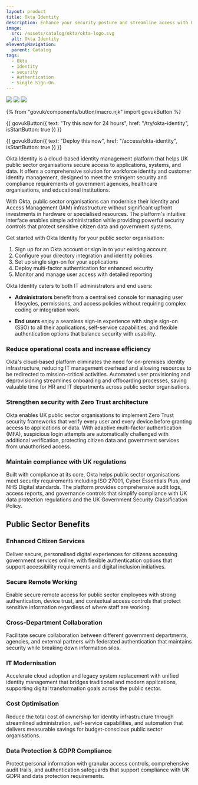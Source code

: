```yaml
---
layout: product
title: Okta Identity
description: Enhance your security posture and streamline access with Okta's leading identity management platform for UK public sector organisations
image:
  src: /assets/catalog/okta/okta-logo.svg
  alt: Okta Identity
eleventyNavigation:
  parent: Catalog
tags:
  - Okta
  - Identity
  - security
  - Authentication
  - Single Sign-On
---
```


![](https://img.shields.io/badge/provider-okta-blue)
![](https://img.shields.io/badge/owner-private_sector-orange)
![](https://img.shields.io/badge/access-NDX_OIDC-green)

{% from "govuk/components/button/macro.njk" import govukButton %}

{{ govukButton({
  text: "Try this now for 24 hours",
  href: "/try/okta-identity",
  isStartButton: true
}) }}
</br>

{{ govukButton({
  text: "Deploy this now",
  href: "/access/okta-identity",
  isStartButton: true
}) }}

Okta Identity is a cloud-based identity management platform that helps UK public sector organisations secure access to applications, systems, and data. It offers a comprehensive solution for workforce identity and customer identity management, designed to meet the stringent security and compliance requirements of government agencies, healthcare organisations, and educational institutions.

With Okta, public sector organisations can modernise their Identity and Access Management (IAM) infrastructure without significant upfront investments in hardware or specialised resources. The platform's intuitive interface enables simple administration while providing powerful security controls that protect sensitive citizen data and government systems.

Get started with Okta Identity for your public sector organisation:

1. Sign up for an Okta account or sign in to your existing account
2. Configure your directory integration and identity policies
3. Set up single sign-on for your applications
4. Deploy multi-factor authentication for enhanced security
5. Monitor and manage user access with detailed reporting

Okta Identity caters to both IT administrators and end users:

- **Administrators** benefit from a centralised console for managing user lifecycles, permissions, and access policies without requiring complex coding or integration work.

- **End users** enjoy a seamless sign-in experience with single sign-on (SSO) to all their applications, self-service capabilities, and flexible authentication options that balance security with usability.

### Reduce operational costs and increase efficiency

Okta's cloud-based platform eliminates the need for on-premises identity infrastructure, reducing IT management overhead and allowing resources to be redirected to mission-critical activities. Automated user provisioning and deprovisioning streamlines onboarding and offboarding processes, saving valuable time for HR and IT departments across public sector organisations.

### Strengthen security with Zero Trust architecture

Okta enables UK public sector organisations to implement Zero Trust security frameworks that verify every user and every device before granting access to applications or data. With adaptive multi-factor authentication (MFA), suspicious login attempts are automatically challenged with additional verification, protecting citizen data and government services from unauthorised access.

### Maintain compliance with UK regulations

Built with compliance at its core, Okta helps public sector organisations meet security requirements including ISO 27001, Cyber Essentials Plus, and NHS Digital standards. The platform provides comprehensive audit logs, access reports, and governance controls that simplify compliance with UK data protection regulations and the UK Government Security Classification Policy.

## Public Sector Benefits

### Enhanced Citizen Services

Deliver secure, personalised digital experiences for citizens accessing government services online, with flexible authentication options that support accessibility requirements and digital inclusion initiatives.

### Secure Remote Working

Enable secure remote access for public sector employees with strong authentication, device trust, and contextual access controls that protect sensitive information regardless of where staff are working.

### Cross-Department Collaboration

Facilitate secure collaboration between different government departments, agencies, and external partners with federated authentication that maintains security while breaking down information silos.

### IT Modernisation

Accelerate cloud adoption and legacy system replacement with unified identity management that bridges traditional and modern applications, supporting digital transformation goals across the public sector.

### Cost Optimisation

Reduce the total cost of ownership for identity infrastructure through streamlined administration, self-service capabilities, and automation that delivers measurable savings for budget-conscious public sector organisations.

### Data Protection & GDPR Compliance

Protect personal information with granular access controls, comprehensive audit trails, and authentication safeguards that support compliance with UK GDPR and data protection requirements.
